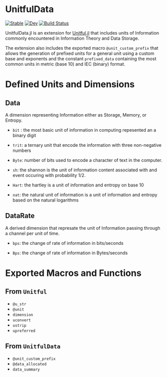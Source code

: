 # UnitfulData

[![Stable](https://img.shields.io/badge/docs-stable-blue.svg)](https://uriele.github.io/UnitfulData.jl/stable/)
[![Dev](https://img.shields.io/badge/docs-dev-blue.svg)](https://uriele.github.io/UnitfulData.jl/dev/)
[![Build Status](https://github.com/uriele/UnitfulData.jl/actions/workflows/CI.yml/badge.svg?branch=master)](https://github.com/uriele/UnitfulData.jl/actions/workflows/CI.yml?query=branch%3Amaster)

UnitfulData.jl is an extension for [Unitful.jl](https://github.com/PainterQubits/Unitful.jl) that includes units of Information commonly encountered in Information Theory and Data Storage.

The extension also includes the exported macro `@unit_custom_prefix` that allows the generation of prefixed units for a general unit using a custom base and exponents and the constant `prefixed_data` containing the most common units in metric (base 10) and IEC (binary) format.

# Defined Units and Dimensions

## Data
A dimension representing Information either as Storage, Memory, or Entropy. 

- `bit` : the most basic unit of information in computing repesented an a binary digit

- `trit`: a ternary unit that encode the information with three non-negative numbers

- `Byte`: number of bits used to encode a character of text in the computer.

- `sh`: the shannon is the unit of information content associated with and event occuring with probability 1/2. 

- `Hart`: the hartley is a unit of information and entropy on base 10

- `nat`: the natural unit of information is a unit of information and entropy based on the natural logarithms

## DataRate
A derived dimension that represate the unit of Information passing through a channel per unit of time.

- `bps`: the change of rate of information in bits/seconds

- `Bps`: the change of rate of information in Bytes/seconds

# Exported Macros and Functions

## From `Unitful`

- `@u_str`
- `@unit`
- `dimension`
- `uconvert`
- `ustrip`
- `upreferred`

## From `UnitfulData`

- `@unit_custom_prefix`
- `@data_allocated`
- `data_summary`